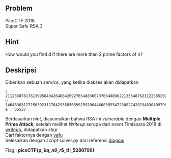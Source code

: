 ## Problem
PicoCTF 2018<br/>
Super Safe RSA 3<br/>

## Hint
How would you find d if there are more than 2 prime factors of n?<br/>

## Deskripsi
Diberikan sebuah *service*, yang ketika diakses akan didapatkan<br/>
```
c : 211233878176139958404264864209276548836073766408962213554876211225652027343113429221187522541182642685647999344384807451081287402332098958213676333486774233116222632100844757917639115574044159777833250740253012442523557091943410364730891140615382869151456431822061635559148980124882138478019629198137325
n : 1464630312725039231276429358568992592864466838554723082742829483040979639659295957499415607171079112878465605003475149561993978197873242605285251650125725630269762474254341508914762555366854195720167218237220862915065201853626822042026436665859784729163981831668307963361886151330939097572475015730075093
e : 65537
```
Berdasarkan *hint*, diasumsikan bahwa RSA ini *vulnerable* dengan **Multiple Prime Attack**, setelah melihat *Writeup* serupa dari event Timisoara 2018 di [writeup](https://github.com/diogoaj/ctf-writeups/tree/master/2018/Timisoara/crypto/NotYourAverageRSA), didapatkan *step*<br/>
Cari faktornya dengan [yafu](https://github.com/DarkenCode/yafu)</br>
Selesaikan dengan *script* solver.py dari referensi [diogoaj](https://github.com/diogoaj/ctf-writeups/tree/master/2018/Timisoara/crypto/NotYourAverageRSA)<br/>

Flag : **picoCTF{p_&_q_n0_r_$_t!!_5280799}**

